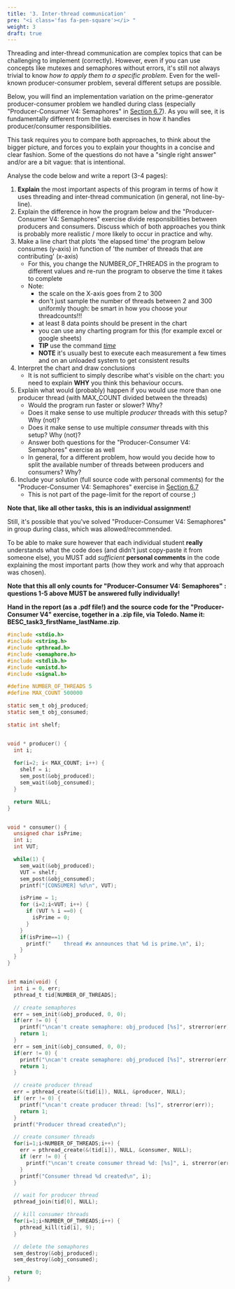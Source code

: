 ```yaml
---
title: '3. Inter-thread communication'
pre: "<i class='fas fa-pen-square'></i> "
weight: 3
draft: true
---
```


Threading and inter-thread communication are complex topics that can be challenging to implement (correctly). However, even if you can use concepts like mutexes and semaphores without errors, it's still not always trivial to know *how to apply them to a specific problem*. Even for the well-known producer-consumer problem, several different setups are possible. 

Below, you will find an implementation variation on the prime-generator producer-consumer problem we handled during class (especially "Producer-Consumer V4: Semaphores" in [Section 6.7](/ch6-tasks/lab3_interthreadcomm)). As you will see, it is fundamentally different from the lab exercises in how it handles producer/consumer responsibilities. 

This task requires you to compare both approaches, to think about the bigger picture, and forces you to explain your thoughts in a concise and clear fashion. Some of the questions do not have a "single right answer" and/or are a bit vague: that is intentional. 

Analyse the code below and write a report (3-4 pages):

1. **Explain** the most important aspects of this program in terms of how it uses threading and inter-thread communication (in general, not line-by-line).
2. Explain the difference in how the program below and the "Producer-Consumer V4: Semaphores" exercise divide responsibilities between producers and consumers. Discuss which of both approaches you think is probably more realistic / more likely to occur in practice and why.
3. Make a line chart that plots 'the elapsed time' the program below consumes (y-axis) in function of 'the number of threads that are contributing' (x-axis)
    * For this, you change the NUMBER_OF_THREADS in the program to different values and re-run the program to observe the time it takes to complete
    * Note:
        * the scale on the X-axis goes from 2 to 300
        * don't just sample the number of threads between 2 and 300 uniformly though: be smart in how you choose your threadcounts!!!
        * at least 8 data points should be present in the chart
        * you can use any charting program for this (for example excel or google sheets)
        * **TIP** use the command [*time*](https://linux.die.net/man/1/time)
        * **NOTE** it's usually best to execute each measurement a few times and on an unloaded system to get consistent results
4. Interpret the chart and draw conclusions
    * It is not sufficient to simply describe what's visible on the chart: you need to explain **WHY** you think this behaviour occurs.
5. Explain what would (probably) happen if you would use more than one producer thread (with MAX_COUNT divided between the threads)
    * Would the program run faster or slower? Why? 
    * Does it make sense to use multiple *producer* threads with this setup? Why (not)?
    * Does it make sense to use multiple *consumer* threads with this setup? Why (not)?
    * Answer both questions for the "Producer-Consumer V4: Semaphores" exercise as well
    * In general, for a different problem, how would you decide how to split the available number of threads between producers and consumers? Why?
6. Include your solution (full source code with personal comments) for the "Producer-Consumer V4: Semaphores" exercise in [Section 6.7](/ch6-tasks/lab3_interthreadcomm)
    * This is not part of the page-limit for the report of course ;)  

**Note that, like all other tasks, this is an individual assignment!**

Still, it's possible that you've solved "Producer-Consumer V4: Semaphores" in group during class, which was allowed/recommended.

To be able to make sure however that each individual student **really** understands what the code does (and didn't just copy-paste it from someone else), you MUST add _sufficient_ **personal comments** in the code explaining the most important parts (how they work and why that approach was chosen). 

**Note that this all only counts for "Producer-Consumer V4: Semaphores" : questions 1-5 above MUST be answered fully individually!**

**Hand in the report (as a .pdf file!) and the source code for the "Producer-Consumer V4" exercise, together in a .zip file, via Toledo. Name it: BESC_task3_firstName_lastName.zip**.

```C
#include <stdio.h>
#include <string.h>
#include <pthread.h>
#include <semaphore.h> 
#include <stdlib.h>
#include <unistd.h>
#include <signal.h>

#define NUMBER_OF_THREADS 5
#define MAX_COUNT 500000

static sem_t obj_produced;
static sem_t obj_consumed;

static int shelf;


void * producer() {
  int i;
  
  for(i=2; i< MAX_COUNT; i++) {
    shelf = i;
    sem_post(&obj_produced);
    sem_wait(&obj_consumed);
  }

  return NULL;
}


void * consumer() {
  unsigned char isPrime;
  int i;
  int VUT;

  while(1) {
    sem_wait(&obj_produced);
    VUT = shelf;
    sem_post(&obj_consumed);
    printf("[CONSUMER] %d\n", VUT);

    isPrime = 1;
    for (i=2;i<VUT; i++) {
      if (VUT % i ==0) {
        isPrime = 0;
      }
    }
    if(isPrime==1) {
      printf("    thread #x announces that %d is prime.\n", i);
    }
  }
}


int main(void) {
  int i = 0, err;
  pthread_t tid[NUMBER_OF_THREADS];

  // create semaphores
  err = sem_init(&obj_produced, 0, 0);
  if(err != 0) {
    printf("\ncan't create semaphore: obj_produced [%s]", strerror(err));
    return 1;
  }
  err = sem_init(&obj_consumed, 0, 0);
  if(err != 0) {
    printf("\ncan't create semaphore: obj_produced [%s]", strerror(err));
    return 1;
  }

  // create producer thread
  err = pthread_create(&(tid[i]), NULL, &producer, NULL);
  if (err != 0) {
    printf("\ncan't create producer thread: [%s]", strerror(err));
    return 1;
  } 
  printf("Producer thread created\n");

  // create consumer threads
  for(i=1;i<NUMBER_OF_THREADS;i++) {
    err = pthread_create(&(tid[i]), NULL, &consumer, NULL);
    if (err != 0) {
      printf("\ncan't create consumer thread %d: [%s]", i, strerror(err));
    }
    printf("Consumer thread %d created\n", i);
  }

  // wait for producer thread
  pthread_join(tid[0], NULL);

  // kill consumer threads 
  for(i=1;i<NUMBER_OF_THREADS;i++) {
    pthread_kill(tid[i], 9);
  }

  // delete the semaphores
  sem_destroy(&obj_produced);
  sem_destroy(&obj_consumed);

  return 0;
}

```
